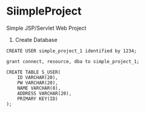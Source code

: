 # SiimpleProject
Simple JSP/Servlet Web Project

1. Create Database
``` 
CREATE USER simple_project_1 identified by 1234;
```

```
grant connect, resource, dba to simple_project_1;
```

```
CREATE TABLE S_USER(
    ID VARCHAR(20),
    PW VARCHAR(20),
    NAME VARCHAR(8),
    ADDRESS VARCHAR(20),
    PRIMARY KEY(ID)
);
```
